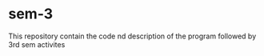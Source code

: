 # sem-3
This repository contain the code nd description of the program followed by 3rd sem activites
